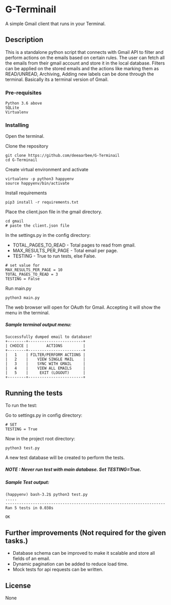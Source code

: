 # G-Terminail

A simple Gmail client that runs in your Terminal.

## Description

This is a standalone python script that connects with Gmail API to filter and perform actions on 
the emails based on certain rules. The user can fetch all the emails from their gmail account and store it in the local
database. Filters can be applied on the stored emails and the actions like marking them as READ/UNREAD, Archiving, Adding new labels can be done through the terminal. Basically its a terminal version of Gmail.

### Pre-requisites

```
Python 3.6 above
SQLite
Virtualenv
```

### Installing

Open the terminal.

Clone the repository
```
git clone https://github.com/deeaarbee/G-Terminail
cd G-Terminail
```

Create virtual environment and activate

```
virtualenv -p python3 happyenv
source happyenv/bin/activate
```

Install requirements

```
pip3 install -r requirements.txt
```

Place the client.json file in the gmail directory.

```
cd gmail
# paste the client.json file
```

In the settings.py in the config directory:
 - TOTAL_PAGES_TO_READ - Total pages to read from gmail.
 - MAX_RESULTS_PER_PAGE - Total email per page.
 - TESTING - True to run tests, else False.

```
# set value for 
MAX_RESULTS_PER_PAGE = 10
TOTAL_PAGES_TO_READ = 3
TESTING = False
```


Run main.py

```
python3 main.py
```

The web browser will open for OAuth for Gmail. Accepting it will show the menu in the terminal.

##### Sample terminal output menu:
```
Successfully dumped email to database!
+--------+------------------------+
| CHOICE |        ACTIONS         |
+--------+------------------------+
|   1    | FILTER/PERFORM ACTIONS |
|   2    |    VIEW SINGLE MAIL    |
|   3    |    SYNC WITH GMAIL     |
|   4    |    VIEW ALL EMAILS     |
|   5    |     EXIT (LOGOUT)      |
+--------+------------------------+

```

## Running the tests

To run the test:

Go to settings.py in config directory:
```
# SET
TESTING = True
```

Now in the project root directory:
```
python3 test.py
```

A new test database will be created to perform the tests.

##### NOTE : Never run test with main database. Set TESTING=True.

##### Sample Test output:

```
(happyenv) bash-3.2$ python3 test.py
.....
----------------------------------------------------------------------
Ran 5 tests in 0.038s

OK
```

## Further improvements (Not required for the given tasks.)

* Database schema can be improved to make it scalable and store all fields of an email.
* Dynamic pagination can be added to reduce load time.
* Mock tests for api requests can be written.


## License

None


